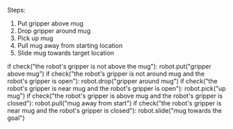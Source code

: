 

Steps:
  1. Put gripper above mug
  2. Drop gripper around mug
  3. Pick up mug
  4. Pull mug away from starting location
  5. Slide mug towards target location

if check("the robot's gripper is not above the mug"):
    robot.put("gripper above mug")
if check("the robot's gripper is not around mug and the robot's gripper is open"):
    robot.drop("gripper around mug")
if check("the robot's gripper is near mug and the robot's gripper is open"):
    robot.pick("up mug")
if check("the robot's gripper is above mug and the robot's gripper is closed"):
    robot.pull("mug away from start")
if check("the robot's gripper is near mug and the robot's gripper is closed"):
    robot.slide("mug towards the goal")